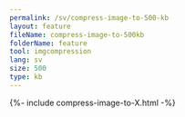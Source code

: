 ```yaml
---
permalink: /sv/compress-image-to-500-kb
layout: feature
fileName: compress-image-to-500kb
folderName: feature
tool: imgcompression
lang: sv
size: 500
type: kb
---
```


{%- include compress-image-to-X.html -%}
